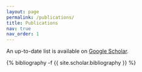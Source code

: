 ```yaml
---
layout: page
permalink: /publications/
title: Publications
nav: true
nav_order: 1
---
```

<!-- _pages/publications.md -->

<p>An up-to-date list is available on <a href="https://scholar.google.com/citations?user=vJFepfoAAAAJ" target="_blank" rel="noopener noreferrer">Google Scholar</a>.</p>

<div class="publications">

{% bibliography -f {{ site.scholar.bibliography }} %}


</div>
